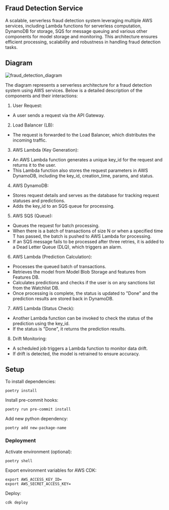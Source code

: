 ## Fraud Detection Service

A scalable, serverless fraud detection system leveraging multiple AWS services, including Lambda functions for serverless computation, DynamoDB for storage, SQS for message queuing and various other components for model storage and monitoring. This architecture ensures efficient processing, scalability and robustness in handling fraud detection tasks.

## Diagram
![fraud_detection_diagram](https://github.com/user-attachments/assets/44ff5c6e-3808-4773-9661-98a1408a47e3)



The diagram represents a serverless architecture for a fraud detection system using AWS services. Below is a detailed description of the components and their interactions:

1. User Request:

* A user sends a request via the API Gateway.

2. Load Balancer (LB):

* The request is forwarded to the Load Balancer, which distributes the incoming traffic.

3. AWS Lambda (Key Generation):

* An AWS Lambda function generates a unique key_id for the request and returns it to the user.
* This Lambda function also stores the request parameters in AWS DynamoDB, including the key_id, creation_time, params, and status.

4. AWS DynamoDB:

* Stores request details and serves as the database for tracking request statuses and predictions.
* Adds the key_id to an SQS queue for processing.

5. AWS SQS (Queue):

* Queues the request for batch processing.
* When there is a batch of transactions of size N or when a specified time T has passed, the batch is pushed to AWS Lambda for processing.
* If an SQS message fails to be processed after three retries, it is added to a Dead Letter Queue (DLQ), which triggers an alarm.

6. AWS Lambda (Prediction Calculation):

* Processes the queued batch of transactions.
* Retrieves the model from Model Blob Storage and features from Features DB.
* Calculates predictions and checks if the user is on any sanctions list from the Watchlist DB.
* Once processing is complete, the status is updated to "Done" and the prediction results are stored back in DynamoDB.

7. AWS Lambda (Status Check):

* Another Lambda function can be invoked to check the status of the prediction using the key_id.
* If the status is "Done", it returns the prediction results.

8. Drift Monitoring:

* A scheduled job triggers a Lambda function to monitor data drift.
* If drift is detected, the model is retrained to ensure accuracy.


## Setup

To install dependencies:

```
poetry install
```

Install pre-commit hooks:
```
poetry run pre-commit install
```


Add new python dependency:
```
poetry add new-package-name
```


### Deployment

Activate environment (optional):
```
poetry shell
```

Export environment variables for AWS CDK:

```
export AWS_ACCESS_KEY_ID=
export AWS_SECRET_ACCESS_KEY=
```

Deploy:

```
cdk deploy
```

